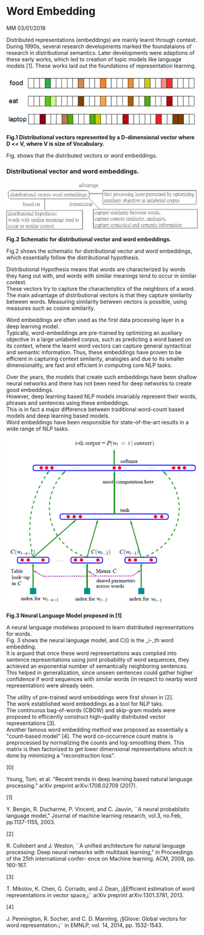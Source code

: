 # Word Embedding

MM 03/01/2018

Distributed representations \(embeddings\) are mainly learnt through context. During 1990s, several research developments marked the foundataions of research in distributional semantics. Later developments were adaptions of these early works, which led to creation of topic models like  language models \[1\]. These works laid out the foundations of representation learning.

![](/assets/distributional_vectors_by_a_D_dimensional_vec.jpg)

**Fig.1 Distributional vectors represented by a D-dimensional vector where D &lt;&lt; V, where V is size of Vocabulary.**

Fig. shows that the distributed vectors or word embeddings.

### Distributional vector and word embeddings.

![](/assets/distributional_vectors_word_embeding_highlevel_0310.jpg)

**Fig.2 Schematic for distributional vector and word embeddings.**

Fig.2 shows the schematic for distributional vector and word embeddings, which essentially follow the distributional hypothesis.

Distributional Hypothesis means that words are characterized by words they hang out with, and words with similar meanings tend to occur in similar context.  
These vectors try to capture the characteristics of the neighbors of a word.  
The main advantage of distributional vectors is that they capture similarity between words. Measuring similarity between vectors is possible, using measures such as cosine similarity.

Word embeddings are often used as the first data processing layer in a deep learning model.  
Typically, word-embeddings are pre-trained by optimizing an auxiliary objective in a large unlabeled corpus, such as predicting a word based on its context, where the learnt word vectors can capture general syntactical and semantic information. Thus, these embeddings have proven to be efficient in capturing context similarity, analogies and due to its smaller dimensionality, are fast and efficient in computing core NLP tasks.

Over the years, the models that create such embeddings have been shallow neural networks and there has not been need for deep networks to create good embeddings.  
However, deep learning based NLP models invariably represent their words, phrases and sentences using these embeddings.  
This is in fact a major difference between traditional word-count based models and deep learning based models.  
Word embeddings have been responsible for state-of-the-art results in a wide range of NLP tasks.

![](/assets/neural_language_model_Bengio.jpg)

**Fig.3 Neural Language Model proposed in \[1\]**

A neural language modelwas proposed to learn distributed representations for words.  
Fig. 3 shows the neural language model, and C\(i\) is the \_i-\_th word embedding.  
It is argued that once these word representations was complied into sentence representations using joint probability of word sequences, they achieved an exponential number of semantically neighboring sentences. This helped in generalization, since unseen sentences could gather higher confidence if word sequences with similar words \(in respect to nearby word representation\) were already seen.

The utility of pre-trained word embeddings were first shown in \[2\].  
The work established word embeddings as a tool for NLP taks.  
The continuous bag-of-words \(CBOW\) and skip-gram models were proposed to efficiently construct high-quality distributed vector representations \[3\].  
Another famous word embedding method was proposed as essentially a "count-based model" \[4\]. The word co-occurrence count matrix is preprocessed by normalizing the counts and log-smoothing them. This matrix is then factorized to get lower dimensional representations which is done by minimizing a "reconstruction loss".

\[0\]

Young, Tom, et al. "Recent trends in deep learning based natural language processing." arXiv preprint arXiv:1708.02709 \(2017\).

\[1\]

Y. Bengio, R. Ducharme, P. Vincent, and C. Jauvin, \`\`A neural probablistic language model," Journal of machine learning research, vol.3, no.Feb, pp.1137-1155, 2003.

\[2\]

R. Collobert and J. Weston, \`\`A unified architecture for natural language processing: Deep neural networks with multitask learning," in Proceedings of the 25th international confer- ence on Machine learning. ACM, 2008, pp. 160-167.

\[3\]

T. Mikolov, K. Chen, G. Corrado, and J. Dean, ¡§Efficient estimation of word representations in vector space,¡¨ arXiv preprint arXiv:1301.3781, 2013.

\[4\]

J. Pennington, R. Socher, and C. D. Manning, ¡§Glove: Global vectors for word representation.¡¨ in EMNLP, vol. 14, 2014, pp. 1532-1543.

